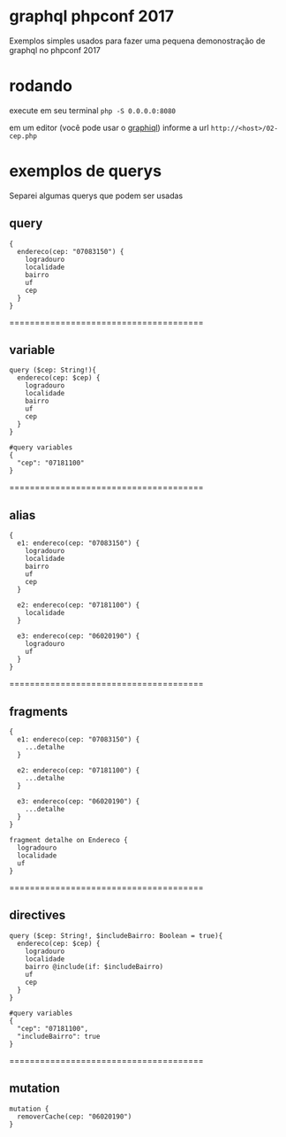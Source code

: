 # graphql phpconf 2017

Exemplos simples usados para fazer uma pequena demonostração de graphql no phpconf 2017

# rodando

execute em seu terminal `php -S 0.0.0.0:8080`

em um editor (você pode usar o [graphiql](https://github.com/graphql/graphiql)) informe a url `http://<host>/02-cep.php`

# exemplos de querys

Separei algumas querys que podem ser usadas

## query

```
{
  endereco(cep: "07083150") {
    logradouro 
    localidade 
    bairro 
    uf 
    cep
  }  
}
```

======================================

## variable

```
query ($cep: String!){
  endereco(cep: $cep) {
    logradouro 
    localidade 
    bairro 
    uf 
    cep
  }  
}

#query variables
{
  "cep": "07181100"
}
```

======================================
## alias

```
{
  e1: endereco(cep: "07083150") {
    logradouro 
    localidade 
    bairro 
    uf 
    cep
  }  
  
  e2: endereco(cep: "07181100") {
    localidade     
  }  
  
  e3: endereco(cep: "06020190") {
    logradouro
    uf
  }  
}

```
======================================

## fragments

```
{
  e1: endereco(cep: "07083150") {
    ...detalhe
  }  
  
  e2: endereco(cep: "07181100") {
    ...detalhe     
  }  
  
  e3: endereco(cep: "06020190") {
    ...detalhe
  }  
}

fragment detalhe on Endereco {
  logradouro
  localidade
  uf
}

```

======================================

## directives
```
query ($cep: String!, $includeBairro: Boolean = true){
  endereco(cep: $cep) {
    logradouro 
    localidade 
    bairro @include(if: $includeBairro)
    uf 
    cep
  }  
}

#query variables
{
  "cep": "07181100",
  "includeBairro": true
}
```

======================================

## mutation
```
mutation {
  removerCache(cep: "06020190")
}
```
